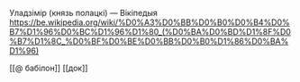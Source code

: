 

Уладзімір (князь полацкі) — Вікіпедыя
https://be.wikipedia.org/wiki/%D0%A3%D0%BB%D0%B0%D0%B4%D0%B7%D1%96%D0%BC%D1%96%D1%80_(%D0%BA%D0%BD%D1%8F%D0%B7%D1%8C_%D0%BF%D0%BE%D0%BB%D0%B0%D1%86%D0%BA%D1%96)

[[@ бабілон]]
[[док]]
